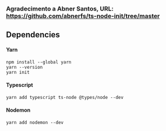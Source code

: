 ### Agradecimento a Abner Santos, URL: https://github.com/abnerfs/ts-node-init/tree/master

## Dependencies
#### Yarn
```
npm install --global yarn
yarn --version 
yarn init
```

#### Typescript
```
yarn add typescript ts-node @types/node --dev
```

#### Nodemon
```
yarn add nodemon --dev
```